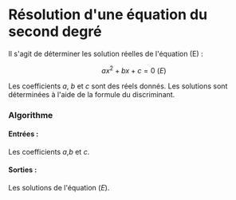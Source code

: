 # Résolution d'une équation du second degré
Il s'agit de déterminer les solution réelles de l'équation (E) :

$$a x^{2} + b x + c = 0 \textrm{ } (E)$$

Les coefficients $a$, $b$ et $c$ sont des réels donnés. Les solutions sont déterminées à l'aide de la formule du discriminant.

### Algorithme
#### Entrées :
Les coefficients $a$,$b$ et $c$.
#### Sorties :
Les solutions de l'équation $(E)$.
 
